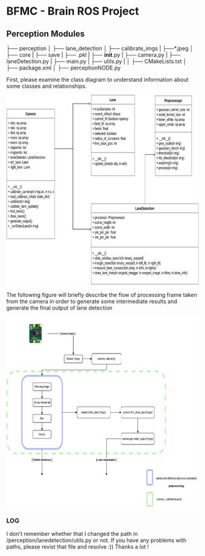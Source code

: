 # BFMC - Brain ROS Project

## Perception Modules
├── perception
│   ├── lane_detection
│      	├── calibrate_imgs
|			├──*.jpeg 
│   	├── core 
|			├── save
|				├── .pkl
|			├── __init__.py
|			├── camera.py
|			├── laneDetection.py
|			├── main.py
|			├── utils.py
|
│   ├── CMakeLists.txt 
│   ├──	package.xml 
│   ├──	perceptionNODE.py 

First, please examine the class diagram to understand information about some classes and relationships.

<img src = "figures/Perception_module-Class.png" width = "700" height = "500">

The following figure will briefly describe the flow of processing frame taken from the camera
in order to generate some intermediate results and generate the final output of lane detection

<img src = "figures/Perception_module.png" width = "700" height = "500">

### LOG
I don't remember whether that I changed the path in /perception/lanedetection/utils.py or not. If you have any problems with
paths, please revist that file and resolve :)) Thanks a lot !
